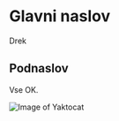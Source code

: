 # Glavni naslov

Drek

## Podnaslov

Vse OK.

![Image of Yaktocat](https://octodex.github.com/images/yaktocat.png)
